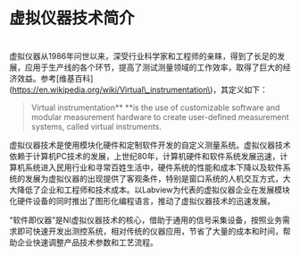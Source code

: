 # 虚拟仪器技术简介

# 

虚拟仪器从1986年问世以来，深受行业科学家和工程师的亲睐，得到了长足的发展，应用于生产线的各个环节，提高了测试测量领域的工作效率，取得了巨大的经济效益。参考\[维基百科\]\(https://en.wikipedia.org/wiki/Virtual\_instrumentation\)，其定义如下：



> Virtual instrumentation** **is the use of customizable software and modular measurement hardware to create user-defined measurement systems, called virtual instruments.

虚拟仪器技术是使用模块化硬件和定制软件开发的自定义测量系统。虚拟仪器技术依赖于计算机PC技术的发展，上世纪80年，计算机硬件和软件系统发展迅速，计算机系统进入民用行业和寻常百姓生活中，硬件系统的性能和成本下降以及软件系统的发展为虚拟仪器的出现提供了客观条件，特别是窗口系统的人机交互方式，大大降低了企业和工程师和技术成本。以Labview为代表的虚拟仪器企业在发展模块化硬件设备的同时推出了图形化编程语言，推动了虚拟仪器技术的迅速发展。



 “软件即仪器”是NI虚拟仪器技术的核心，借助于通用的信号采集设备，按照业务需求即可快速开发出测控系统，相对传统的仪器应用，节省了大量的成本和时间，帮助企业快速调整产品技术参数和工艺流程。



